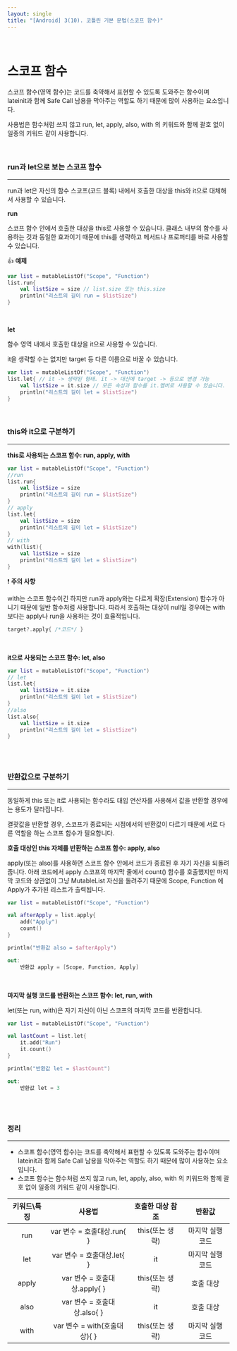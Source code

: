 ```yaml
---
layout: single
title: "[Android] 3(10). 코틀린 기본 문법(스코프 함수)"
---
```




<br>

# 스코프 함수

스코프 함수(영역 함수)는 코드를 축약해서 표현할 수 있도록 도와주는 함수이며 lateinit과 함께 Safe Call 남용을 막아주는 역할도 하기 때문에 많이 사용하는 요소입니다. 

사용법은 함수처럼 쓰지 않고 run, let, apply, also, with 의 키워드와 함께 괄호 없이 일종의 키워드 같이 사용합니다. 

<br>

### run과 let으로 보는 스코프 함수

---

run과 let은 자신의 함수 스코프(코드 블록) 내에서 호출한 대상을 this와 it으로 대체해서 사용할 수 있습니다. 

**run**

스코프 함수 안에서 호출한 대상을 this로 사용할 수 있습니다. 클래스 내부의 함수를 사용하는 것과 동일한 효과이기 때문에 this를 생략하고 메서드나 프로퍼티를 바로 사용할 수 있습니다. 

👍 **예제**

```kotlin
var list = mutableListOf("Scope", "Function")
list.run{
    val listSize = size // list.size 또는 this.size
    println("리스트의 길이 run = $listSize")
}
```

<br>

**let**

함수 영역 내에서 호출한 대상을 it으로 사용할 수 있습니다. 

it을 생략할 수는 없지만 target 등 다른 이름으로 바꿀 수 있습니다. 

```kotlin
var list = mutableListOf("Scope", "Function")
list.let{ // it -> 생략된 형태. it -> 대신에 target -> 등으로 변경 가능
    val listSize = it.size // 모든 속성과 함수를 it.멤버로 사용할 수 있습니다. 
    println("리스트의 길이 let = $listSize")
}
```

<br>

### this와 it으로 구분하기

---

**this로 사용되는 스코프 함수: run, apply, with**

```kotlin
var list = mutableListOf("Scope", "Function")
//run
list.run{
    val listSize = size
    println("리스트의 길이 run = $listSize")
}
// apply
list.let{
    val listSize = size
    println("리스트의 길이 let = $listSize")
}
// with
with(list){
    val listSize = size
    println("리스트의 길이 let = $listSize")
}
```

❗ **주의 사항**

with는 스코프 함수이긴 하지만 run과 apply와는 다르게 확장(Extension) 함수가 아니기 때문에 일반 함수처럼 사용합니다. 따라서 호출하는 대상이 null일 경우에는 with보다는 apply나 run을 사용하는 것이 효율적입니다. 

```kotlin
target?.apply{ /*코드*/ }
```

<br>

**it으로 사용되는 스코프 함수: let, also**

```kotlin
var list = mutableListOf("Scope", "Function")
// let
list.let{ 
    val listSize = it.size
    println("리스트의 길이 let = $listSize")
}
//also
list.also{ 
    val listSize = it.size 
    println("리스트의 길이 let = $listSize")
}
```

<br>

<br>

### 반환값으로 구분하기

---

동일하게 this 또는 it로 사용되는 함수라도 대입 연산자를 사용해서 값을 반환할 경우에는 용도가 달라집니다. 

결괏값을 반환할 경우, 스코프가 종료되는 시점에서의 반환값이 다르기 때문에 서로 다른 역할을 하는 스코프 함수가 필요합니다. 

**호출 대상인 this 자체를 반환하는 스코프 함수: apply, also**

apply(또는 also)를 사용하면 스코프 함수 안에서 코드가 종료된 후 자기 자신을 되돌려줍니다. 아래 코드에서 apply 스코프의 마지막 줄에서 count() 함수를 호출했지만 마지막 코드와 상관없이 그냥 MutableList 자신을 돌려주기 때문에 Scope, Function 에 Apply가 추가된 리스트가 출력됩니다. 

```kotlin
var list = mutableListOf("Scope", "Function")

val afterApply = list.apply{
    add("Apply")
    count()
}

println("반환값 also = $afterApply")

out:
	반환값 apply = [Scope, Function, Apply]
```

<br>

**마지막 실행 코드를 반환하는 스코프 함수: let, run, with**

let(또는 run, with)은 자기 자신이 아닌 스코프의 마지막 코드를 반환합니다. 

```kotlin
var list = mutableListOf("Scope", "Function")

val lastCount = list.let{
    it.add("Run")
    it.count()
}

println("반환값 let = $lastCount")

out:
	반환값 let = 3
```

<br>

<br>

### 정리

---

* 스코프 함수(영역 함수)는 코드를 축약해서 표현할 수 있도록 도와주는 함수이며 lateinit과 함께 Safe Call 남용을 막아주는 역할도 하기 때문에 많이 사용하는 요소입니다. 
* 스코프 함수는 함수처럼 쓰지 않고 run, let, apply, also, with 의 키워드와 함께 괄호 없이 일종의 키워드 같이 사용합니다. 

| 키워드\특징 |            사용법            | 호출한 대상 참조 |      반환값      |
| :---------: | :--------------------------: | :--------------: | :--------------: |
|     run     |  var 변수 = 호출대상.run{ }  | this(또는 생략)  | 마지막 실행 코드 |
|     let     |  var 변수 = 호출대상.let{ }  |        it        | 마지막 실행 코드 |
|    apply    | var 변수 = 호출대상.apply{ } | this(또는 생략)  |    호출 대상     |
|    also     | var 변수 = 호출대상.also{ }  |        it        |    호출 대상     |
|    with     | var 변수 = with(호출대상){ } | this(또는 생략)  | 마지막 실행 코드 |








